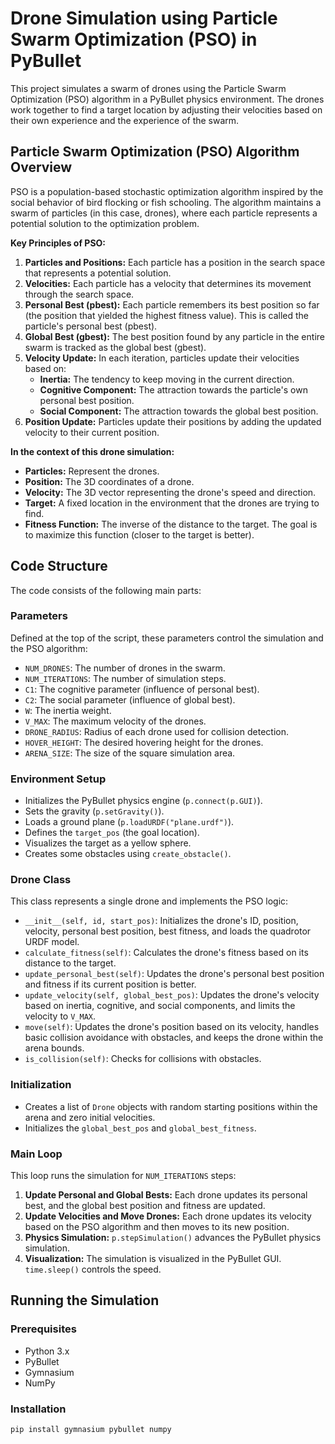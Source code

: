 # Drone Simulation using Particle Swarm Optimization (PSO) in PyBullet

This project simulates a swarm of drones using the Particle Swarm Optimization (PSO) algorithm in a PyBullet physics environment. The drones work together to find a target location by adjusting their velocities based on their own experience and the experience of the swarm.

## Particle Swarm Optimization (PSO) Algorithm Overview

PSO is a population-based stochastic optimization algorithm inspired by the social behavior of bird flocking or fish schooling. The algorithm maintains a swarm of particles (in this case, drones), where each particle represents a potential solution to the optimization problem.

**Key Principles of PSO:**

1.  **Particles and Positions:** Each particle has a position in the search space that represents a potential solution.
2.  **Velocities:** Each particle has a velocity that determines its movement through the search space.
3.  **Personal Best (pbest):** Each particle remembers its best position so far (the position that yielded the highest fitness value). This is called the particle's personal best (pbest).
4.  **Global Best (gbest):** The best position found by any particle in the entire swarm is tracked as the global best (gbest).
5.  **Velocity Update:** In each iteration, particles update their velocities based on:
    *   **Inertia:** The tendency to keep moving in the current direction.
    *   **Cognitive Component:** The attraction towards the particle's own personal best position.
    *   **Social Component:** The attraction towards the global best position.
6.  **Position Update:** Particles update their positions by adding the updated velocity to their current position.

**In the context of this drone simulation:**

*   **Particles:** Represent the drones.
*   **Position:** The 3D coordinates of a drone.
*   **Velocity:** The 3D vector representing the drone's speed and direction.
*   **Target:** A fixed location in the environment that the drones are trying to find.
*   **Fitness Function:** The inverse of the distance to the target. The goal is to maximize this function (closer to the target is better).

## Code Structure

The code consists of the following main parts:

### Parameters

Defined at the top of the script, these parameters control the simulation and the PSO algorithm:

*   `NUM_DRONES`: The number of drones in the swarm.
*   `NUM_ITERATIONS`: The number of simulation steps.
*   `C1`: The cognitive parameter (influence of personal best).
*   `C2`: The social parameter (influence of global best).
*   `W`: The inertia weight.
*   `V_MAX`: The maximum velocity of the drones.
*   `DRONE_RADIUS`: Radius of each drone used for collision detection.
*   `HOVER_HEIGHT`: The desired hovering height for the drones.
*   `ARENA_SIZE`: The size of the square simulation area.

### Environment Setup

*   Initializes the PyBullet physics engine (`p.connect(p.GUI)`).
*   Sets the gravity (`p.setGravity()`).
*   Loads a ground plane (`p.loadURDF("plane.urdf")`).
*   Defines the `target_pos` (the goal location).
*   Visualizes the target as a yellow sphere.
*   Creates some obstacles using `create_obstacle()`.

### Drone Class

This class represents a single drone and implements the PSO logic:

*   `__init__(self, id, start_pos)`: Initializes the drone's ID, position, velocity, personal best position, best fitness, and loads the quadrotor URDF model.
*   `calculate_fitness(self)`: Calculates the drone's fitness based on its distance to the target.
*   `update_personal_best(self)`: Updates the drone's personal best position and fitness if its current position is better.
*   `update_velocity(self, global_best_pos)`: Updates the drone's velocity based on inertia, cognitive, and social components, and limits the velocity to `V_MAX`.
*   `move(self)`: Updates the drone's position based on its velocity, handles basic collision avoidance with obstacles, and keeps the drone within the arena bounds.
*   `is_collision(self)`: Checks for collisions with obstacles.

### Initialization

*   Creates a list of `Drone` objects with random starting positions within the arena and zero initial velocities.
*   Initializes the `global_best_pos` and `global_best_fitness`.

### Main Loop

This loop runs the simulation for `NUM_ITERATIONS` steps:

1.  **Update Personal and Global Bests:** Each drone updates its personal best, and the global best position and fitness are updated.
2.  **Update Velocities and Move Drones:** Each drone updates its velocity based on the PSO algorithm and then moves to its new position.
3.  **Physics Simulation:** `p.stepSimulation()` advances the PyBullet physics simulation.
4.  **Visualization:** The simulation is visualized in the PyBullet GUI. `time.sleep()` controls the speed.

## Running the Simulation

### Prerequisites

*   Python 3.x
*   PyBullet
*   Gymnasium
*   NumPy

### Installation

```bash
pip install gymnasium pybullet numpy